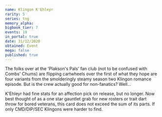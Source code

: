 ```yaml
---
name: Klingon K'Ehleyr
rarity: 5
series: tng
memory_alpha:
bigbook_tier: 7
events: 19
in_portal: true
date: 31/12/2020
obtained: Event
mega: false
published: true
---
```


The folks over at the 'Plakson's Pals' fan club (not to be confused with Combs' Chums) are flipping cartwheels over the first of what they hope are four variants from the smolderingly steamy season two Klingon romance episode. But is the crew actually good for non-fanatics? Well...

K'Ehleyr had fine stats for an affection pick on release, but no longer. Now best thought of as a one star gauntlet grab for new rosters or trait dart throw for bored veterans, this card does not exceed the sum of its parts. If only CMD/DIP/SEC Klingons were harder to find.
